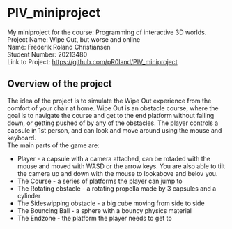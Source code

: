 # PIV_miniproject
My miniproject for the course: Programming of interactive 3D worlds.  
Project Name: Wipe Out, but worse and online  
Name: Frederik Roland Christiansen  
Student Number: 20213480  
Link to Project: https://github.com/pR0land/PIV_miniproject  
## Overview of the project
The idea of the project is to simulate the Wipe Out experience from the comfort of your chair at home. Wipe Out is an obstacle course, where the goal is to navigate the course and get to the end platform without falling down, or getting pushed of by any of the obstacles. The player controls a capsule in 1st person, and can look and move around using the mouse and keyboard.   
The main parts of the game are:  
* Player - a capsule with a camera attached, can be rotaded with the mouse and moved with WASD or the arrow keys. You are also able to tilt the camera up and down with the mouse to lookabove and belov you.
* The Course - a series of platforms the player can jump to
* The Rotating obstacle - a rotating propella made by 3 capsules and a cylinder 
* The Sideswipping obstacle - a big cube moving from side to side
* The Bouncing Ball - a sphere with a bouncy physics material
* The Endzone - the platform the player needs to get to
